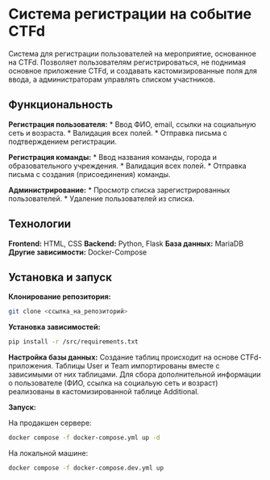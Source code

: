 # Система регистрации на событие CTFd

Система для регистрации пользователей на мероприятие, основанное на CTFd. Позволяет пользователям регистрироваться, не поднимая основное приложение CTFd, и создавать кастомизированные поля для ввода, а администраторам управлять списком участников.

## Функциональность

**Регистрация пользователя:**
    * Ввод ФИО, email, ссылки на социальную сеть и возраста.
    * Валидация всех полей.
    * Отправка письма с подтверждением регистрации.

**Регистрация команды:**
    * Ввод названия команды, города и образовательного учреждения.
    * Валидация всех полей.
    * Отправка письма с создания (присоединения) команды.

**Администрирование:**
    * Просмотр списка зарегистрированных пользователей.
    * Удаление пользователей из списка.

## Технологии

**Frontend:** HTML, CSS
**Backend:** Python, Flask
**База данных:** MariaDB
**Другие зависимости:** Docker-Compose

## Установка и запуск

**Клонирование репозитория:**
   
```bash
git clone <ссылка_на_репозиторий>
```
**Установка зависимостей:**
   
```bash
pip install -r /src/requirements.txt
```
**Настройка базы данных:**
Создание таблиц происходит на основе CTFd-приложения. Таблицы User и Team импортированы вместе с зависимыми от них таблицами. Для сбора дополнительной информации о пользователе (ФИО, ссылка на социальую сеть и возраст) реализованы в кастомизированной таблице Additional.

**Запуск:**

На продакшен сервере:
```bash
docker compose -f docker-compose.yml up -d
```

На локальной машине:
```bash
docker compose -f docker-compose.dev.yml up
```
